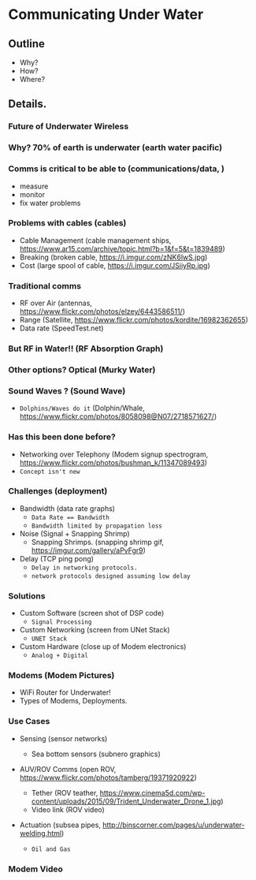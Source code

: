 # Communicating Under Water

## Outline
- Why?
- How?
- Where?

## Details.

### Future of Underwater Wireless
### Why? 70% of earth is underwater (earth water pacific)
### Comms is critical to be able to (communications/data, )
 - measure
 - monitor
 - fix water problems

### Problems with cables (cables)
  - Cable Management (cable management ships, https://www.ar15.com/archive/topic.html?b=1&f=5&t=1839489)
  - Breaking (broken cable, https://i.imgur.com/zNK6lwS.jpg)
  - Cost (large spool of cable, https://i.imgur.com/JSiiyRp.jpg)

### Traditional comms
 - RF over Air (antennas, https://www.flickr.com/photos/elzey/6443586511/)
  - Range (Satellite, https://www.flickr.com/photos/kordite/16982362655)
  - Data rate (SpeedTest.net)

### But RF in Water!! (RF Absorption Graph)
### Other options? Optical (Murky Water)

### Sound Waves ? (Sound Wave)
  - `Dolphins/Waves do it` (Dolphin/Whale, https://www.flickr.com/photos/8058098@N07/2718571627/)

### Has this been done before?
  - Networking over Telephony (Modem signup spectrogram, https://www.flickr.com/photos/bushman_k/11347089493)
  - `Concept isn't new`

###  Challenges (deployment)
  - Bandwidth (data rate graphs)
    - `Data Rate == Bandwidth`
    - `Bandwidth limited by propagation loss`
  - Noise (Signal + Snapping Shrimp)
    - Snapping Shrimps. (snapping shrimp gif, https://imgur.com/gallery/aPvFgr9)
  - Delay (TCP ping pong)
    - `Delay in networking protocols.`
    - `network protocols designed assuming low delay`

### Solutions
- Custom Software (screen shot of DSP code)
  - `Signal Processing`
- Custom Networking (screen from UNet Stack)
  - `UNET Stack`
- Custom Hardware (close up of Modem electronics)
  - `Analog + Digital`

### Modems (Modem Pictures)
- WiFi Router for Underwater!
- Types of Modems, Deployments.

### Use Cases
  - Sensing (sensor networks)
    - Sea bottom sensors (subnero graphics)

  - AUV/ROV Comms (open ROV, https://www.flickr.com/photos/tamberg/19371920922)
    - Tether (ROV teather, https://www.cinema5d.com/wp-content/uploads/2015/09/Trident_Underwater_Drone_1.jpg)
    - Video link (ROV video)

  - Actuation (subsea pipes, http://binscorner.com/pages/u/underwater-welding.html)
    - `Oil and Gas`

### Modem Video
